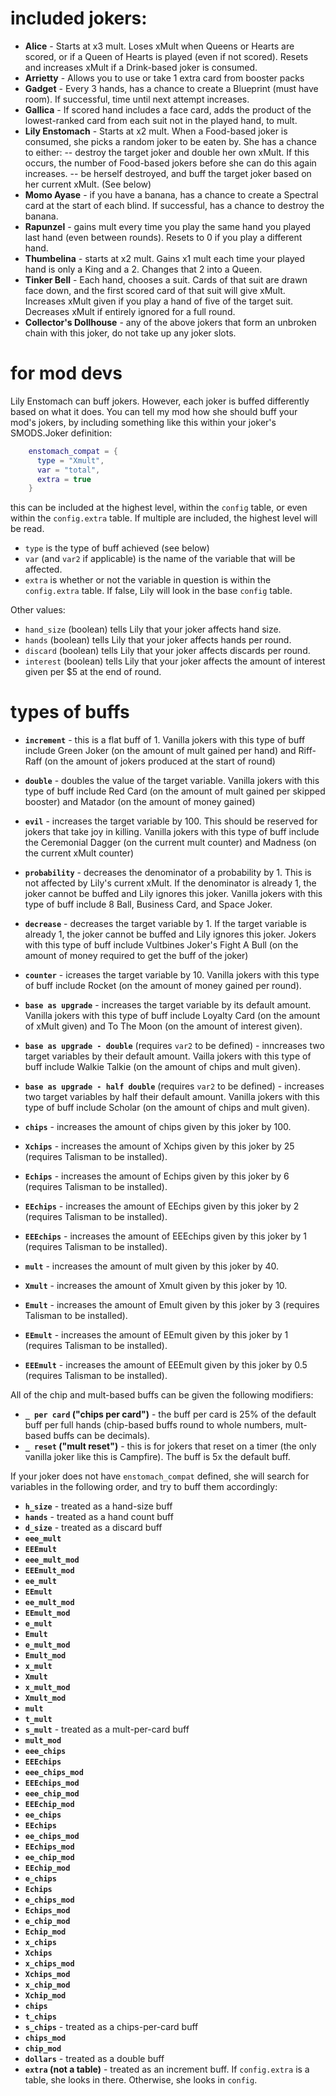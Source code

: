 # included jokers:

- **Alice** - Starts at x3 mult.  Loses xMult when Queens or Hearts are scored, or if a Queen of Hearts is played (even if not scored).  Resets and increases xMult if a Drink-based joker is consumed.
- **Arrietty** - Allows you to use or take 1 extra card from booster packs
- **Gadget** - Every 3 hands, has a chance to create a Blueprint (must have room).  If successful, time until next attempt increases.
- **Gallica** - If scored hand includes a face card, adds the product of the lowest-ranked card from each suit not in the played hand, to mult.
- **Lily Enstomach** - Starts at x2 mult.  When a Food-based joker is consumed, she picks a random joker to be eaten by.  She has a chance to either:
-- destroy the target joker and double her own xMult.  If this occurs, the number of Food-based jokers before she can do this again increases.
-- be herself destroyed, and buff the target joker based on her current xMult.  (See below)
- **Momo Ayase** - if you have a banana, has a chance to create a Spectral card at the start of each blind.  If successful, has a chance to destroy the banana.
- **Rapunzel** - gains mult every time you play the same hand you played last hand (even between rounds).  Resets to 0 if you play a different hand.
- **Thumbelina** - starts at x2 mult.  Gains x1 mult each time your played hand is only a King and a 2.  Changes that 2 into a Queen.
- **Tinker Bell** - Each hand, chooses a suit.  Cards of that suit are drawn face down, and the first scored card of that suit will give xMult.  Increases xMult given if you play a hand of five of the target suit.  Decreases xMult if entirely ignored for a full round.
- **Collector's Dollhouse** - any of the above jokers that form an unbroken chain with this joker, do not take up any joker slots.

# for mod devs
Lily Enstomach can buff jokers.  However, each joker is buffed differently based on what it does.  You can tell my mod how she should buff your mod's jokers, by including something like this within your joker's SMODS.Joker definition:
```lua
    enstomach_compat = {
      type = "Xmult",
      var = "total",
      extra = true
    }
```
this can be included at the highest level, within the `config` table, or even within the `config.extra` table.  If multiple are included, the highest level will be read.

- `type` is the type of buff achieved (see below)
- `var` (and `var2` if applicable) is the name of the variable that will be affected.
- `extra` is whether or not the variable in question is within the `config.extra` table.  If false, Lily will look in the base `config` table.

Other values:
- `hand_size` (boolean) tells Lily that your joker affects hand size.
- `hands` (boolean) tells Lily that your joker affects hands per round.
- `discard` (boolean) tells Lily that your joker affects discards per round.
- `interest` (boolean) tells Lily that your joker affects the amount of interest given per $5 at the end of round.

# types of buffs
- **`increment`** - this is a flat buff of 1.  Vanilla jokers with this type of buff include Green Joker (on the amount of mult gained per hand) and Riff-Raff (on the amount of jokers produced at the start of round)
- **`double`** - doubles the value of the target variable.  Vanilla jokers with this type of buff include Red Card (on the amount of mult gained per skipped booster) and Matador (on the amount of money gained)
- **`evil`** - increases the target variable by 100.  This should be reserved for jokers that take joy in killing.  Vanilla jokers with this type of buff include the Ceremonial Dagger (on the current mult counter) and Madness (on the current xMult counter)
- **`probability`** - decreases the denominator of a probability by 1.  This is not affected by Lily's current xMult.  If the denominator is already 1, the joker cannot be buffed and Lily ignores this joker.  Vanilla jokers with this type of buff include 8 Ball, Business Card, and Space Joker.
- **`decrease`** - decreases the target variable by 1.  If the target variable is already 1, the joker cannot be buffed and Lily ignores this joker.  Jokers with this type of buff include Vultbines Joker's Fight A Bull (on the amount of money required to get the buff of the joker)
- **`counter`** - icreases the target variable by 10.  Vanilla jokers with this type of buff include Rocket (on the amount of money gained per round).
- **`base as upgrade`** - increases the target variable by its default amount.  Vanilla jokers with this type of buff include Loyalty Card (on the amount of xMult given) and To The Moon (on the amount of interest given).
- **`base as upgrade - double`** (requires `var2` to be defined) - inncreases two target variables by their default amount.  Vailla jokers with this type of buff include Walkie Talkie (on the amount of chips and mult given).
- **`base as upgrade - half double`** (requires `var2` to be defined) - increases two target variables by half their default amount.  Vanilla jokers with this type of buff include Scholar (on the amount of chips and mult given).

- **`chips`** - increases the amount of chips given by this joker by 100.
- **`Xchips`** - increases the amount of Xchips given by this joker by 25 (requires Talisman to be installed).
- **`Echips`** - increases the amount of Echips given by this joker by 6 (requires Talisman to be installed).
- **`EEchips`** - increases the amount of EEchips given by this joker by 2 (requires Talisman to be installed).
- **`EEEchips`** - increases the amount of EEEchips given by this joker by 1 (requires Talisman to be installed).
- **`mult`** - increases the amount of mult given by this joker by 40.
- **`Xmult`** - increases the amount of Xmult given by this joker by 10.
- **`Emult`** - increases the amount of Emult given by this joker by 3 (requires Talisman to be installed).
- **`EEmult`** - increases the amount of EEmult given by this joker by 1 (requires Talisman to be installed).
- **`EEEmult`** - increases the amount of EEEmult given by this joker by 0.5 (requires Talisman to be installed).

All of the chip and mult-based buffs can be given the following modifiers:
- **`_ per card` ("chips per card")** - the buff per card is 25% of the default buff per full hands (chip-based buffs round to whole numbers, mult-based buffs can be decimals).
- **`_ reset` ("mult reset")** - this is for jokers that reset on a timer (the only vanilla joker like this is Campfire).  The buff is 5x the default buff.


If your joker does not have `enstomach_compat` defined, she will search for variables in the following order, and try to buff them accordingly:
- **`h_size`** - treated as a hand-size buff
- **`hands`** - treated as a hand count buff
- **`d_size`** - treated as a discard buff
- **`eee_mult`**
- **`EEEmult`**
- **`eee_mult_mod`**
- **`EEEmult_mod`**
- **`ee_mult`**
- **`EEmult`**
- **`ee_mult_mod`**
- **`EEmult_mod`**
- **`e_mult`**
- **`Emult`**
- **`e_mult_mod`**
- **`Emult_mod`**
- **`x_mult`**
- **`Xmult`**
- **`x_mult_mod`**
- **`Xmult_mod`**
- **`mult`**
- **`t_mult`**
- **`s_mult`** - treated as a mult-per-card buff
- **`mult_mod`**
- **`eee_chips`**
- **`EEEchips`**
- **`eee_chips_mod`**
- **`EEEchips_mod`**
- **`eee_chip_mod`**
- **`EEEchip_mod`**
- **`ee_chips`**
- **`EEchips`**
- **`ee_chips_mod`**
- **`EEchips_mod`**
- **`ee_chip_mod`**
- **`EEchip_mod`**
- **`e_chips`**
- **`Echips`**
- **`e_chips_mod`**
- **`Echips_mod`**
- **`e_chip_mod`**
- **`Echip_mod`**
- **`x_chips`**
- **`Xchips`**
- **`x_chips_mod`**
- **`Xchips_mod`**
- **`x_chip_mod`**
- **`Xchip_mod`**
- **`chips`**
- **`t_chips`**
- **`s_chips`** - treated as a chips-per-card buff
- **`chips_mod`**
- **`chip_mod`**
- **`dollars`** - treated as a double buff
- **`extra` (not a table)** - treated as an increment buff.
If `config.extra` is a table, she looks in there.  Otherwise, she looks in `config`.
